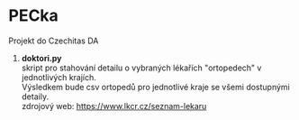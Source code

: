 # PECka

Projekt do Czechitas DA

1. **doktori.py**  
   skript pro stahování detailu o vybraných lékařích "ortopedech" v jednotlivých krajích.  
   Výsledkem bude csv ortopedů pro jednotlivé kraje se všemi dostupnými detaily.  
   zdrojový web: https://www.lkcr.cz/seznam-lekaru




